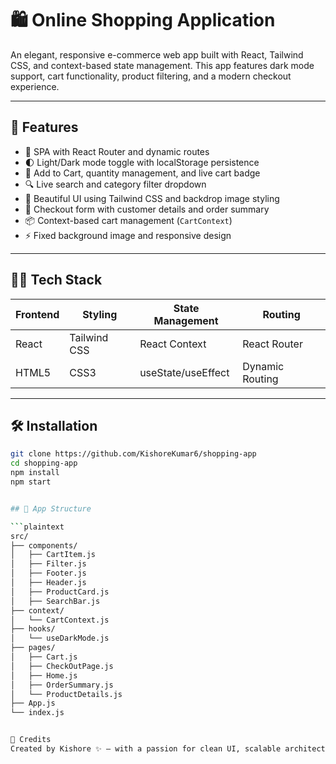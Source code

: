 # 🛍️ Online Shopping Application

An elegant, responsive e-commerce web app built with React, Tailwind CSS, and context-based state management. This app features dark mode support, cart functionality, product filtering, and a modern checkout experience.

---

## 🚀 Features

- 🧭 SPA with React Router and dynamic routes
- 🌓 Light/Dark mode toggle with localStorage persistence
- 🛒 Add to Cart, quantity management, and live cart badge
- 🔍 Live search and category filter dropdown
- 🎨 Beautiful UI using Tailwind CSS and backdrop image styling
- 🧾 Checkout form with customer details and order summary
- 📦 Context-based cart management (`CartContext`)
- ⚡ Fixed background image and responsive design

---

## 🧑‍💻 Tech Stack

| Frontend   | Styling        | State Management | Routing       |
|------------|----------------|------------------|----------------|
| React      | Tailwind CSS   | React Context     | React Router  |
| HTML5      | CSS3           | useState/useEffect | Dynamic Routing |

---


## 🛠️ Installation

```bash
git clone https://github.com/KishoreKumar6/shopping-app
cd shopping-app
npm install
npm start


## 🧱 App Structure

```plaintext
src/
├── components/
│   ├── CartItem.js
│   ├── Filter.js
│   ├── Footer.js
│   ├── Header.js
│   ├── ProductCard.js
│   ├── SearchBar.js
├── context/
│   └── CartContext.js
├── hooks/
│   └── useDarkMode.js
├── pages/
│   ├── Cart.js
│   ├── CheckOutPage.js
│   ├── Home.js
│   ├── OrderSummary.js
│   └── ProductDetails.js
├── App.js
└── index.js


🧠 Credits
Created by Kishore ✨ — with a passion for clean UI, scalable architecture, and dark mode friendliness.

